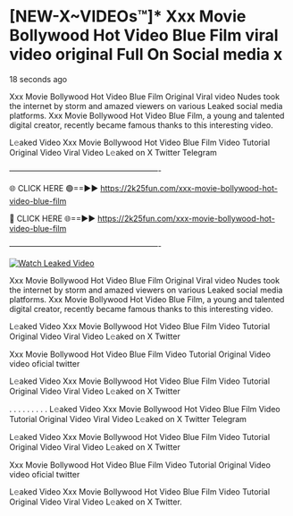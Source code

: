 # [NEW-X~VIDEOs™]* Xxx Movie Bollywood Hot Video Blue Film viral video original Full On Social media x

18 seconds ago

Xxx Movie Bollywood Hot Video Blue Film Original Viral video Nudes took the internet by storm and amazed viewers on various Leaked social media platforms. Xxx Movie Bollywood Hot Video Blue Film, a young and talented digital creator, recently became famous thanks to this interesting video.

L𝚎aked Video Xxx Movie Bollywood Hot Video Blue Film Video Tutorial Original Video Viral Video L𝚎aked on X Twitter Telegram

———————————————————-

🌐 CLICK HERE 🟢==►► https://2k25fun.com/xxx-movie-bollywood-hot-video-blue-film

🔴 CLICK HERE 🌐==►► https://2k25fun.com/xxx-movie-bollywood-hot-video-blue-film

———————————————————-

[![Watch Leaked Video](https://miro.medium.com/v2/resize:fit:828/format:webp/1*cilzJN44JGOrTw9NJCrNHA.gif "Watch Leaked Video")](https://2k25fun.com/xxx-movie-bollywood-hot-video-blue-film)

Xxx Movie Bollywood Hot Video Blue Film Original Viral video Nudes took the internet by storm and amazed viewers on various Leaked social media platforms. Xxx Movie Bollywood Hot Video Blue Film, a young and talented digital creator, recently became famous thanks to this interesting video.

L𝚎aked Video Xxx Movie Bollywood Hot Video Blue Film Video Tutorial Original Video Viral Video L𝚎aked on X Twitter

Xxx Movie Bollywood Hot Video Blue Film Video Tutorial Original Video video oficial twitter

L𝚎aked Video Xxx Movie Bollywood Hot Video Blue Film Video Tutorial Original Video Viral Video L𝚎aked on X Twitter

. . . . . . . . . L𝚎aked Video Xxx Movie Bollywood Hot Video Blue Film Video Tutorial Original Video Viral Video L𝚎aked on X Twitter Telegram

L𝚎aked Video Xxx Movie Bollywood Hot Video Blue Film Video Tutorial Original Video Viral Video L𝚎aked on X Twitter

Xxx Movie Bollywood Hot Video Blue Film Video Tutorial Original Video video oficial twitter

L𝚎aked Video Xxx Movie Bollywood Hot Video Blue Film Video Tutorial Original Video Viral Video L𝚎aked on X Twitter.